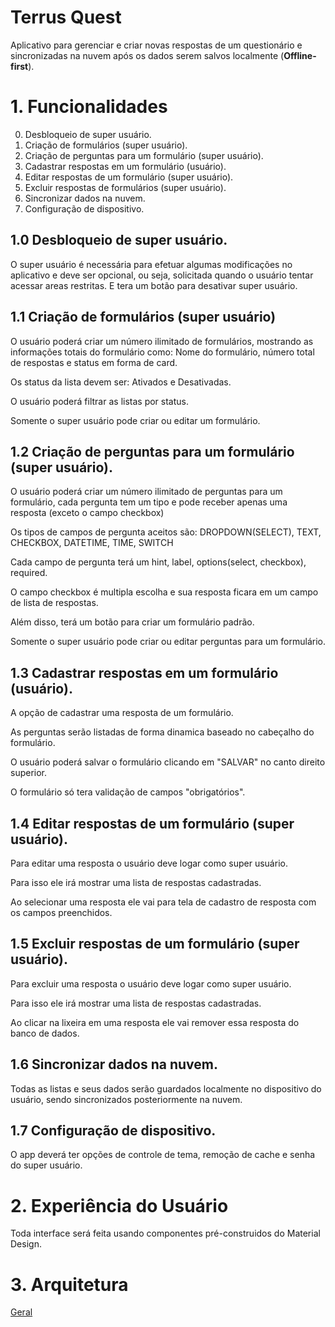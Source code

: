 # Terrus Quest

Aplicativo para gerenciar e criar novas respostas de um questionário e sincronizadas na nuvem após os dados serem salvos localmente (**Offline-first**).

# 1. Funcionalidades

0. Desbloqueio de super usuário.
1. Criação de formulários (super usuário).
2. Criação de perguntas para um formulário (super usuário).
3. Cadastrar respostas em um formulário (usuário).
4. Editar respostas de um formulário (super usuário).
5. Excluir respostas de formulários (super usuário).
6. Sincronizar dados na nuvem.
7. Configuração de dispositivo.

## 1.0 Desbloqueio de super usuário.

O super usuário é necessária para efetuar algumas modificações no aplicativo e deve ser opcional, ou seja, solicitada quando o usuário tentar acessar areas restritas.
E tera um botão para desativar super usuário.

## 1.1 Criação de formulários (super usuário)

O usuário poderá criar um número ilimitado de formulários, mostrando as informações totais do formulário como: Nome do formulário, número total de respostas e status em forma de card.

Os status da lista devem ser: Ativados e Desativadas.

O usuário poderá filtrar as listas por status.

Somente o super usuário pode criar ou editar um formulário.

## 1.2 Criação de perguntas para um formulário (super usuário).

O usuário poderá criar um número ilimitado de perguntas para um formulário, cada pergunta tem um tipo e pode receber apenas uma resposta (exceto o campo checkbox)

Os tipos de campos de pergunta aceitos são: DROPDOWN(SELECT), TEXT, CHECKBOX, DATETIME, TIME, SWITCH

Cada campo de pergunta terá um hint, label, options(select, checkbox), required.

O campo checkbox é multipla escolha e sua resposta ficara em um campo de lista de respostas.

Além disso, terá um botão para criar um formulário padrão.

Somente o super usuário pode criar ou editar perguntas para um formulário.

## 1.3 Cadastrar respostas em um formulário (usuário).

A opção de cadastrar uma resposta de um formulário.

As perguntas serão listadas de forma dinamica baseado no cabeçalho do formulário.

O usuário poderá salvar o formulário clicando em "SALVAR" no canto direito superior.

O formulário só tera validação de campos "obrigatórios".

## 1.4 Editar respostas de um formulário (super usuário).

Para editar uma resposta o usuário deve logar como super usuário.

Para isso ele irá mostrar uma lista de respostas cadastradas.

Ao selecionar uma resposta ele vai para tela de cadastro de resposta com os campos preenchidos.

## 1.5 Excluir respostas de um formulário (super usuário).

Para excluir uma resposta o usuário deve logar como super usuário.

Para isso ele irá mostrar uma lista de respostas cadastradas.

Ao clicar na lixeira em uma resposta ele vai remover essa resposta do banco de dados.

## 1.6 Sincronizar dados na nuvem.

Todas as listas e seus dados serão guardados localmente no dispositivo do usuário, sendo sincronizados posteriormente na nuvem.

## 1.7 Configuração de dispositivo.

O app deverá ter opções de controle de tema, remoção de cache e senha do super usuário.

# 2. Experiência do Usuário

Toda interface será feita usando componentes pré-construidos do Material Design.

# 3. Arquitetura

[Geral](ARCHITECTURE.md)
